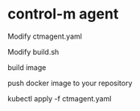 # control-m agent

Modify ctmagent.yaml

Modify build.sh

build image

push docker image to your repository

kubectl apply -f ctmagent.yaml
